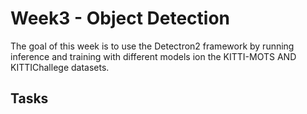 # Week3 - Object Detection

The goal of this week is to use the Detectron2 framework by running inference and training with different models ion the KITTI-MOTS AND KITTIChallege datasets.

## Tasks
